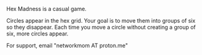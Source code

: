Hex Madness is a casual game.

Circles appear in the hex grid. Your goal is to move them into groups of six so they disappear. Each time you move a circle without creating a group of six, more circles appear.

For support, email "networkmom AT proton.me"
